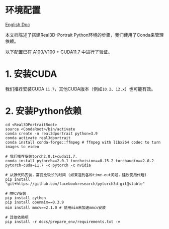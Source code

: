 # 环境配置
[English Doc](./install_guide.md)

本文档陈述了搭建Real3D-Portrait Python环境的步骤，我们使用了Conda来管理依赖。

以下配置已在 A100/V100 + CUDA11.7 中进行了验证。


# 1. 安装CUDA
我们推荐安装CUDA `11.7`，其他CUDA版本（例如`10.2`、`12.x`）也可能有效。 

# 2. 安装Python依赖
```
cd <Real3DPortraitRoot>
source <CondaRoot>/bin/activate
conda create -n real3dportrait python=3.9
conda activate real3dportrait
conda install conda-forge::ffmpeg # ffmpeg with libx264 codec to turn images to video

# 我们推荐安装torch2.0.1+cuda11.7. 
conda install pytorch==2.0.1 torchvision==0.15.2 torchaudio==2.0.2 pytorch-cuda=11.7 -c pytorch -c nvidia

# 从源代码安装，需要比较长的时间 (如果遇到各种time-out问题，建议使用代理)
pip install "git+https://github.com/facebookresearch/pytorch3d.git@stable"

# MMCV安装
pip install cython
pip install openmim==0.3.9
mim install mmcv==2.1.0 # 使用mim来加速mmcv安装

# 其他依赖项
pip install -r docs/prepare_env/requirements.txt -v

```


